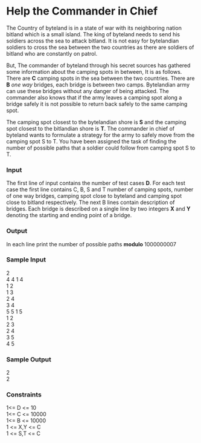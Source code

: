 <h1>Help the Commander in Chief</h1>
<p>The Country of byteland is in a state of war with its neighboring nation bitland which is a small island. The king of byteland needs to send his soldiers across the sea to attack bitland. It is not easy for bytelandian soldiers to cross the sea between the two countries as there are soldiers of bitland who are constantly on patrol.</p>
<p>But, The commander of byteland through his secret sources has gathered some information about the camping spots in between, It is as follows.  There are <strong>C</strong> camping spots in the sea between the two countries. There are <strong>B</strong> <em>one way</em> bridges, each bridge is between two camps. Bytelandian army can use these bridges without any danger of being attacked. The commander also knows that if the army leaves a camping spot along a bridge safely it is not possible to  return back safely to the same camping spot.</p>
<p>The camping spot closest to the bytelandian shore is <strong>S</strong> and the camping spot closest to the bitlandian shore is <strong>T</strong>. The commander in chief of byteland wants to formulate a strategy for the army to safely move from the camping spot S to T. You have been assigned the task of finding the number of possible paths that a soldier could follow from camping spot S to T.</p>
<h3>Input</h3>
<p>The first line of input contains the number of test cases <strong>D</strong>. For each test case the first line contains C, B, S and T number of camping spots, number of one way bridges, camping spot close to byteland and camping spot close to bitland respectively. The next B lines contain description of bridges. Each bridge is described on a single line by two integers <strong>X</strong> and <strong>Y</strong> denoting the starting and ending point of a bridge.</p>
<h3>Output</h3>
<p>In each line print the number of possible paths <strong>modulo</strong> 1000000007</p>
<h3>Sample Input</h3>
<p>2<br> 4 4 1 4<br> 1 2<br> 1 3<br> 2 4<br> 3 4<br> 5 5 1 5<br> 1 2<br> 2 3<br> 2 4<br> 3 5<br> 4 5</p>
<h3>Sample Output</h3>
<p>2<br> 2</p>
<h3>Constraints</h3>
<p>1&lt;= D &lt;= 10<br> 1&lt;= C &lt;= 10000<br> 1&lt;= B &lt;= 10000<br> 1 &lt;= X,Y &lt;= C <br> 1 &lt;= S,T &lt;= C</p>
